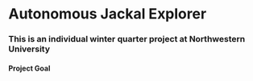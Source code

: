 # Autonomous Jackal Explorer
### This is an individual winter quarter project at Northwestern University
#### Project Goal


